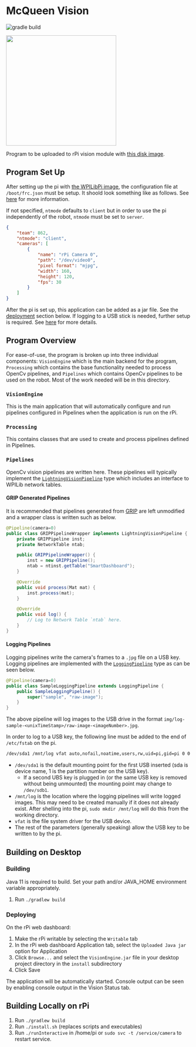 # McQueen Vision

![gradle build](https://github.com/frc-862/mcqueen-vision/workflows/gradle%20build/badge.svg)

<img src="https://repository-images.githubusercontent.com/223694691/2a138780-0ed4-11ea-979c-27afe32caebe" height="300">

Program to be uploaded to rPi vision module with [this disk image](https://github.com/wpilibsuite/WPILibPi/releases/latest).

## Program Set Up

After setting up the pi with [the WPILibPi image](https://github.com/wpilibsuite/WPILibPi/releases/latest), the configuration file at `/boot/frc.json` must be setup. It shoold look something like as follows. See [here](https://github.com/frc-862/mcqueen-vision/blob/master/VisionEngine/src/main/resources/json-format.txt) for more information.

If not specified, `ntmode` defaults to `client` but in order to use the pi independently of the robot, `ntmode` must be set to `server`.

```json
{
    "team": 862,
    "ntmode": "client",
    "cameras": [
        {
            "name": "rPi Camera 0",
            "path": "/dev/video0",
            "pixel format": "mjpg",
            "width": 160,
            "height": 120,
            "fps": 30
        }
    ]
}
```

After the pi is set up, this application can be added as a jar file. See the [deployment](#building) section below. If logging to a USB stick is needed, further setup is required. See [here](#logging-pipelines) for more details.

## Program Overview

For ease-of-use, the program is broken up into three individual components: `VisionEngine` which is the main backend for the program, `Processing` which contains the base functionality needed to process OpenCv pipelines, and `Pipelines` which contains OpenCv pipelines to be used on the robot. Most of the work needed will be in this directory.

### `VisionEngine`

This is the main application that will automatically configure and run pipelines configured in Pipelines when the application is run on the rPi.

### `Processing`

This contains classes that are used to create and process pipelines defined in Pipelines.

### `Pipelines`

OpenCv vision pipelines are written here. These pipelines will typically implement the [`LightningVisionPipeline`](https://github.com/frc-862/mcqueen-vision/blob/master/Processing/src/main/java/util/LightningVisionPipeline.java) type which includes an interface to WPILib network tables.

#### GRIP Generated Pipelines

It is recommended that pipelines generated from [GRIP](https://github.com/WPIRoboticsProjects/GRIP/releases/latest) are left unmodified and a wrapper class is written such as below.

```java
@Pipeline(camera=0)
public class GRIPPipelineWrapper implements LightningVisionPipeline {
    private GRIPPipeline inst;
    private NetworkTable ntab;

    public GRIPPipelineWrapper() {
        inst = new GRIPPipeline();
        ntab = ntinst.getTable("SmartDashboard");
    }

    @Override
    public void process(Mat mat) {
        inst.process(mat);
    }

    @Override
    public void log() {
        // Log to Network Table `ntab` here.
    }  
}
```

#### Logging Pipelines

Logging pipelines write the camera's frames to a `.jpg` file on a USB key. Logging pipelines are implemented with the [`LoggingPipeline`](https://github.com/frc-862/mcqueen-vision/blob/master/Processing/src/main/java/util/LoggingPipeline.java) type as can be seen below.

```java
@Pipeline(camera=0)
public class SampleLoggingPipeline extends LoggingPipeline {
    public SampleLoggingPipeline() {
        super("sample", "raw-image");
    }
}
```

The above pipeline will log images to the USB drive in the format `img/log-sample-<unixTimeStamp>/raw-image-<imageNumber>.jpg`.

In order to log to a USB key, the following line must be added to the end of `/etc/fstab` on the pi.

```bash
/dev/sda1 /mnt/log vfat auto,nofail,noatime,users,rw,uid=pi,gid=pi 0 0
```

- `/dev/sda1` is the default mounting point for the first USB inserted (sda is device name, 1 is the partition number on the USB key).
  - If a second UBS key is plugged in (or the same USB key is removed without being unmounted) the mounting point may change to `/dev/sdb1`.
- `/mnt/log` is the location where the logging pipelines will write logged images. This may need to be created manually if it does not already exist. After shelling into the pi, `sudo mkdir /mnt/log` will do this from the working directory.
- `vfat` is the file system driver for the USB device.
- The rest of the parameters (generally speaking) allow the USB key to be written to by the pi.

## Building on Desktop

### Building

Java 11 is required to build.  Set your path and/or JAVA_HOME environment variable appropriately.

1) Run `./gradlew build`

### Deploying

On the rPi web dashboard:

1) Make the rPi writable by selecting the `Writable` tab
2) In the rPi web dashboard Application tab, select the `Uploaded Java jar` option for Application
3) Click `Browse...` and select the `VisionEngine.jar` file in your desktop project directory in the `install` subdirectory
4) Click Save

The application will be automatically started. Console output can be seen by enabling console output in the Vision Status tab.

## Building Locally on rPi

1) Run `./gradlew build`
2) Run `./install.sh` (replaces scripts and executables) 
3) Run `./runInteractive` in /home/pi or `sudo svc -t /service/camera` to restart service.
